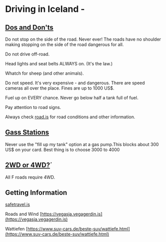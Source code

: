 # Driving in Iceland - 

## [Dos and Don'ts](https://www.youtube.com/watch?v=PgqbSACg1XQ)

Do not stop on the side of the road. Never ever! The roads have no shoulder making stopping on the side of the road dangerous for all.

Do not drive off-road.

Head lights and seat belts ALWAYS on. (It's the law.)

Whatch for sheep (and other animals).

Do not speed. It's very expensive - and dangerous. There are speed cameras all over the place. Fines are up to 1000 US$.

Fuel up on EVERY chance. Never go below half a tank full of fuel.

Pay attention to road signs.

Always check [road.is](road.is) for road conditions and other information.


## [Gass Stations](https://www.youtube.com/watch?v=rZL6Mbkn68Q)

Never use the "fill up my tank" option at a gas pump.This blocks about 300 US$ on your card. Best thing is to choose 3000 to 4000 

## [2WD or 4WD?](https://www.youtube.com/watch?v=lSOt07afafU)´

All F roads require 4WD.


## Getting Information

[safetravel.is](https://safetravel.is)

Roads and Wind [https://vegasja.vegagerdin.is](https://vegasja.vegagerdin.is)

Wattiefen [https://www.suv-cars.de/beste-suv/wattiefe.html](https://www.suv-cars.de/beste-suv/wattiefe.html)